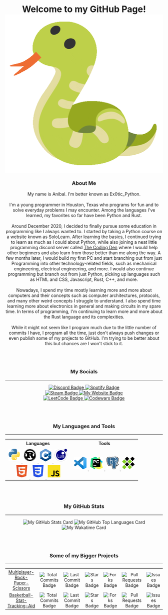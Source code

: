 <!--  <p> will be used as an alternative to <div> since markdown doesn't allow <div>  --->

<!-- Title and Gif --->
<p>
    <h1 align="center">
        Welcome to my GitHub Page!
        <img align="center" src="https://raw.githubusercontent.com/Ex0tic-Python/Ex0tic-Python/main/Media/snek.gif" alt="Snek Gif">
    </h1>
</p>

<!-- About Me --->
<p>
    <h3 align="center">About Me</h3>
    <p align="center">
        My name is Anibal. I'm better known as Ex0tic_Python. <br><br>
        I'm a young programmer in Houston, Texas who programs for fun and to solve everyday problems I may encounter. Among the languages I've learned, my favorites so far have been Python and Rust. <br><br>
        Around December 2020, I decided to finally pursue some education in programming like I always wanted to. I started by taking a Python course on a website known as SoloLearn. After learning the basics, I continued trying to learn as much as I could about Python, while also joining a neat little programming discord server called <a href="https://discord.gg/code">The Coding Den</a> where I would help other beginners and also learn from those better than me along the way. A few months later, I would build my first PC and start branching out from just Programming into other technology-related fields, such as mechanical engineering, electrical engineering, and more. I would also continue programming but branch out from just Python, picking up languages such as HTML and CSS, Javascript, Rust, C++, and more. <br><br>
        Nowadays, I spend my time mostly learning more and more about computers and their concepts such as computer architectures, protocols, and many other weird concepts I struggle to understand. I also spend time learning more about electronics in general and making circuits in my spare time. In terms of programming, I'm continuing to learn more and more about the Rust language and its complexities. <br><br>
        While it might not seem like I program much due to the little number of commits I have, I program all the time, just don't always push changes or even publish some of my projects to GitHub. I'm trying to be better about this but chances are I won't stick to it.
    </p>
    <br><br>
</p>

<!-- My Socials --->
<p>
    <h3 align="center">My Socials</h3>
    <hr>
    <p align="center">
        <a href="">
            <img src="https://img.shields.io/badge/Discord-@ex0tic__python-blue?style=for-the-badge&logo=discord" alt="Discord Badge">
        </a>
        <a href="https://open.spotify.com/user/tv5vcsbqya1zkxhedv4h5sp75?si=ca47da3d2ef94335" target="_blank">
            <img src="https://img.shields.io/badge/Spotify-Ex0tic__Python_⤷-green?style=for-the-badge&logo=spotify" alt="Spotify Badge">
        </a> <br>
        <a href="https://steamcommunity.com/id/Ex0tic_Python/" target="_blank">
            <img src="https://img.shields.io/badge/Steam-Ex0tic__Python_⤷-white?style=for-the-badge&logo=steam" alt="Steam Badge">
        </a>
        <a href="https://ex0tic-python.github.io/" target="_blank">
            <img src="https://img.shields.io/badge/Website-ex0tic--python.github.io_⤷-blue?style=for-the-badge&logo=google" alt="My Website Badge">
        </a> <br>
        <a href="https://leetcode.com/Ex0tic-Python/" target="_blank">
            <img src="https://img.shields.io/badge/LeetCode-Ex0tic--Python_⤷-yellow?style=for-the-badge&logo=leetcode" alt="LeetCode Badge">
        </a>
        <a href="https://www.codewars.com/users/Ex0tic-Python" target="_blank">
            <img src="https://img.shields.io/badge/Codewars-Ex0tic--Python_⤷-white?style=for-the-badge&logo=codewars" alt="Codewars Badge">
        </a> <br>
    </p>
    <br><br>
</p>

<!-- My Languages and Tools --->
<p>
    <h3 align="center">My Languages and Tools</h3>
    <hr>
    <table align="center">
        <tr>
            <th>Languages</th>
            <th>Tools</th>
        </tr>
        <tr>
            <td align="center">
                <a href="https://github.com/Ex0tic-Python?tab=repositories&q=&type=&language=python&sort=" target="_blank">
                    <img src="https://raw.githubusercontent.com/Ex0tic-Python/Ex0tic-Python/main/Media/Python.png" alt="Python Logo" height="40" style="vertical-align:down; margin:4px">
                </a>
                <a href="https://github.com/Ex0tic-Python?tab=repositories&q=&type=&language=rust&sort=" target="_blank">
                    <img src="https://raw.githubusercontent.com/Ex0tic-Python/Ex0tic-Python/main/Media/Rust.png" alt="Rust Logo" height="40" style="vertical-align:down; margin:4px">
                </a>
                <a href="https://github.com/Ex0tic-Python?tab=repositories&q=&type=&language=c%2B%2B&sort=" target="_blank">
                    <img src="https://raw.githubusercontent.com/Ex0tic-Python/Ex0tic-Python/main/Media/C++.png" alt="C++ Logo" height="40" style="vertical-align:down; margin:4px">
                </a>
                <a href="https://github.com/Ex0tic-Python?tab=repositories&q=&type=&language=lua&sort=" target="_blank">
                    <img src="https://raw.githubusercontent.com/Ex0tic-Python/Ex0tic-Python/main/Media/Lua.png" alt="Lua Logo" height="40" style="vertical-align:down; margin:4px">
                </a> <br>
                <a href="https://github.com/Ex0tic-Python?tab=repositories&q=&type=&language=html&sort=" target="_blank">
                    <img src="https://raw.githubusercontent.com/Ex0tic-Python/Ex0tic-Python/main/Media/HTML5.png" alt="HTML5 Logo" height="40" style="vertical-align:down; margin:4px">
                </a>
                <a href="https://github.com/Ex0tic-Python?tab=repositories&q=&type=&language=css&sort=" target="_blank">
                    <img src="https://raw.githubusercontent.com/Ex0tic-Python/Ex0tic-Python/main/Media/CSS.png" alt="CSS Logo" height="40" style="vertical-align:down; margin:4px">
                </a>
                <a href="https://github.com/Ex0tic-Python?tab=repositories&q=&type=&language=javascript&sort=" target="_blank">
                    <img src="https://raw.githubusercontent.com/Ex0tic-Python/Ex0tic-Python/main/Media/Javascript.png" alt="Javascript Logo" height="40" style="vertical-align:down; margin:4px">
                </a>
            </td>
            <td align="center">
                <a href="https://code.visualstudio.com/" target="_blank">
                    <img src="https://raw.githubusercontent.com/Ex0tic-Python/Ex0tic-Python/main/Media/Visual_Studio_Code.png" alt="Visual Studio Code Logo" height="40" style="vertical-align:down; margin:4px">
                </a>
                <a href="https://www.jetbrains.com/pycharm/" target="_blank">
                    <img src="https://raw.githubusercontent.com/Ex0tic-Python/Ex0tic-Python/main/Media/PyCharm.png" alt="PyCharm Logo" height="40" style="vertical-align:down; margin:4px">
                </a>
                <a href="https://www.postgresql.org/" target="_blank">
                    <img src="https://raw.githubusercontent.com/Ex0tic-Python/Ex0tic-Python/main/Media/PostgreSQL.png" alt="PostgreSQL Logo" height="40" style="vertical-align:down; margin:4px">
                </a>
                <a href="https://www.mingw-w64.org/" target="_blank">
                    <img src="https://raw.githubusercontent.com/Ex0tic-Python/Ex0tic-Python/main/Media/MinGW.png" alt="MinGW Logo" height="40" style="vertical-align:down; margin:4px">
                </a>
            </td>
        </tr>
    </table>
    <br><br>
</p>

<!-- My GitHub Stats --->
<p>
    <h3 align="center">My GitHub Stats</h3>
    <hr>
    <p align="center">
        <img src="https://github-readme-stats.vercel.app/api?username=Ex0tic-Python&show=reviews,discussions_started,discussions_answered&show_icons=true&theme=dark&hide_border=true&custom_title=My%20Stats&line_height=34" alt="My GitHub Stats Card">
        <img src="https://github-readme-stats.vercel.app/api/top-langs/?username=Ex0tic-Python&custom_title=My%20Most%20Used%20Languages&layout=pie&lang_count=6&size_weight=0.5&count_weight=0.5&theme=dark&hide_border=true" alt="My GitHub Top Languages Card">
        <img src="https://github-readme-stats.vercel.app/api/wakatime?username=Ex0tic_Python&hide=other,git%20config&theme=dark&hide_border=true" alt="My Wakatime Card">
    </p>
    <br><br>
</p>

<!-- Some of my Projects --->
<p>
    <h3 align="center">Some of my Bigger Projects</h3>
    <hr>
    <table align="center">
        <tr align="center">
            <td><a href="https://github.com/Ex0tic-Python/Multiplayer-Rock-Paper-Scissors" target="_blank">Multiplayer-Rock-Paper-Scissors</td>
            <td>
                <img src="https://img.shields.io/github/commit-activity/t/Ex0tic-Python/Multiplayer-Rock-Paper-Scissors/main?label=Commits" alt="Total Commits Badge"
            </td>
            <td>
                <img src="https://img.shields.io/github/last-commit/Ex0tic-Python/Multiplayer-Rock-Paper-Scissors/main?label=Last%20Commit" alt="Last Commit Badge"
            </td>
            <td>
                <img src="https://img.shields.io/github/stars/Ex0tic-Python/Multiplayer-Rock-Paper-Scissors?label=Stars" alt="Stars Badge"
            </td>
            <td>
                <img src="https://img.shields.io/github/forks/Ex0tic-Python/Multiplayer-Rock-Paper-Scissors?label=Forks" alt="Forks Badge"
            </td>
            <td>
                <img src="https://img.shields.io/github/issues-pr/Ex0tic-Python/Multiplayer-Rock-Paper-Scissors?label=Pull%20Requests" alt="Pull Requests Badge"
            </td>
            <td>
                <img src="https://img.shields.io/github/issues/Ex0tic-Python/Multiplayer-Rock-Paper-Scissors?label=Issues" alt="Issues Badge"
            </td>   
        </tr>
        <tr align="center">
            <td><a href="https://github.com/Ex0tic-Python/Basketball-Stat-Tracking-Aid" target="_blank">Basketball-Stat-Tracking-Aid</td>
            <td>
                <img src="https://img.shields.io/github/commit-activity/t/Ex0tic-Python/Basketball-Stat-Tracking-Aid/main?label=Commits" alt="Total Commits Badge"
            </td>
            <td>
                <img src="https://img.shields.io/github/last-commit/Ex0tic-Python/Basketball-Stat-Tracking-Aid/main?label=Last%20Commit" alt="Last Commit Badge"
            </td>
            <td>
                <img src="https://img.shields.io/github/stars/Ex0tic-Python/Basketball-Stat-Tracking-Aid?label=Stars" alt="Stars Badge"
            </td>
            <td>
                <img src="https://img.shields.io/github/forks/Ex0tic-Python/Basketball-Stat-Tracking-Aid?label=Forks" alt="Forks Badge"
            </td>
            <td>
                <img src="https://img.shields.io/github/issues-pr/Ex0tic-Python/Basketball-Stat-Tracking-Aid?label=Pull%20Requests" alt="Pull Requests Badge"
            </td>
            <td>
                <img src="https://img.shields.io/github/issues/Ex0tic-Python/Basketball-Stat-Tracking-Aid?label=Issues" alt="Issues Badge"
            </td> 
        </tr>
    </table>
</p>
